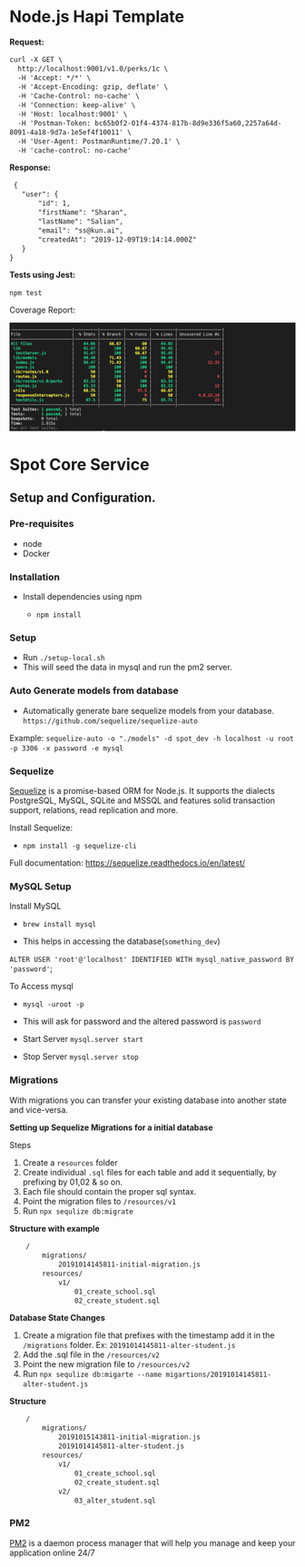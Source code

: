 # Node.js Hapi Template

**Request:**
```
curl -X GET \
  http://localhost:9001/v1.0/perks/1c \
  -H 'Accept: */*' \
  -H 'Accept-Encoding: gzip, deflate' \
  -H 'Cache-Control: no-cache' \
  -H 'Connection: keep-alive' \
  -H 'Host: localhost:9001' \
  -H 'Postman-Token: bc65b0f2-01f4-4374-817b-8d9e336f5a60,2257a64d-8091-4a18-9d7a-1e5ef4f10011' \
  -H 'User-Agent: PostmanRuntime/7.20.1' \
  -H 'cache-control: no-cache'
```

  **Response:**
 ```
  {
    "user": {
        "id": 1,
        "firstName": "Sharan",
        "lastName": "Salian",
        "email": "ss@kun.ai",
        "createdAt": "2019-12-09T19:14:14.000Z"
    }
}
```

**Tests using Jest:** 

`npm test`

Coverage Report:

![Coverage Report](images/template-test-case.png)

# Spot Core Service

## Setup and Configuration. 

### Pre-requisites

* node
* Docker

### Installation

* Install dependencies using npm

    - ```npm install```


### Setup
 
- Run ``` ./setup-local.sh ```
- This will seed the data in mysql and run the pm2 server. 


### Auto Generate models from database

- Automatically generate bare sequelize models from your database.
`https://github.com/sequelize/sequelize-auto`

Example:
`sequelize-auto -o "./models" -d spot_dev -h localhost -u root -p 3306 -x password -e mysql`


### Sequelize 
[Sequelize](https://sequelize.readthedocs.io/en/latest/) is a promise-based ORM for Node.js. It supports the dialects PostgreSQL, MySQL, SQLite and MSSQL and features solid transaction support, relations, read replication and more.

Install Sequelize:

- `npm install -g sequelize-cli`

Full documentation: https://sequelize.readthedocs.io/en/latest/


### MySQL Setup

Install MySQL

- `brew install mysql`

- This helps in accessing the database(`something_dev`)

`ALTER USER 'root'@'localhost' IDENTIFIED WITH mysql_native_password BY 'password'`;

To Access mysql
- `mysql -uroot -p` 
- This will ask for password and the altered password is `password`

- Start Server
`mysql.server start`

- Stop Server
`mysql.server stop`


### Migrations
With migrations you can transfer your existing database into another state and vice-versa.

**Setting up Sequelize Migrations for a initial database**

Steps

1. Create a `resources` folder
2. Create individual `.sql` files for each table and add it sequentially, by prefixing by 01,02 & so on.
3. Each file should contain the proper sql syntax. 
4. Point the migration files to `/resources/v1`
5. Run `npx sequlize db:migrate`

**Structure with example**

```
    /
        migrations/
            20191014145811-initial-migration.js
        resources/
            v1/
                01_create_school.sql
                02_create_student.sql
```
    
**Database State Changes**

1. Create a migration file that prefixes with the timestamp add it in the `/migrations` folder. Ex: `20191014145811-alter-student.js`
2. Add the .sql file in the `/resources/v2` 
3. Point the new migration file to `/resources/v2`
4. Run `npx sequlize db:migarte --name migartions/20191014145811-alter-student.js`

**Structure**
 
```
    /
        migrations/
            20191015143811-initial-migration.js
            20191014145811-alter-student.js
        resources/
            v1/
                01_create_school.sql
                02_create_student.sql
            v2/
                03_alter_student.sql    

```

### PM2 
[PM2](https://pm2.keymetrics.io/) is a daemon process manager that will help you manage and keep your application online 24/7


